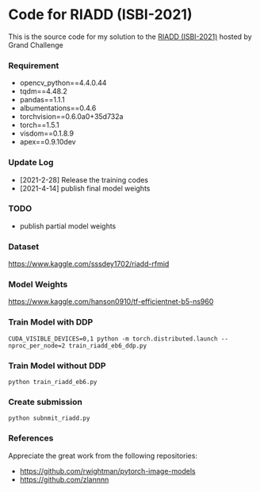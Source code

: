 # Code for RIADD (ISBI-2021)
This is the source code for my solution to the [RIADD (ISBI-2021)](https://riadd.grand-challenge.org/evaluation/challenge/leaderboard/)
hosted by Grand Challenge

### Requirement
- opencv_python==4.4.0.44
- tqdm==4.48.2
- pandas==1.1.1
- albumentations==0.4.6
- torchvision==0.6.0a0+35d732a
- torch==1.5.1
- visdom==0.1.8.9
- apex==0.9.10dev

### Update Log
- [2021-2-28] Release the training codes
- [2021-4-14] publish final model weights

### TODO
- publish partial model weights

### Dataset
https://www.kaggle.com/sssdey1702/riadd-rfmid

### Model Weights

https://www.kaggle.com/hanson0910/tf-efficientnet-b5-ns960

### Train Model with DDP

```
CUDA_VISIBLE_DEVICES=0,1 python -m torch.distributed.launch --nproc_per_node=2 train_riadd_eb6_ddp.py
```
### Train Model without DDP
```
python train_riadd_eb6.py
```
### Create submission
```
python subnmit_riadd.py
```

### References
Appreciate the great work from the following repositories:

- https://github.com/rwightman/pytorch-image-models
- https://github.com/zlannnn
